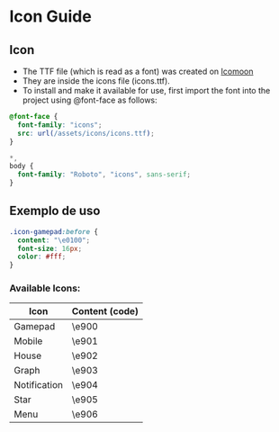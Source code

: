 # Icon Guide

## Icon

- The TTF file (which is read as a font) was created on [Icomoon](https://icomoon.io/)
- They are inside the icons file (icons.ttf).
- To install and make it available for use, first import the font into the project using @font-face as follows:

```scss
@font-face {
  font-family: "icons";
  src: url(/assets/icons/icons.ttf);
}

*,
body {
  font-family: "Roboto", "icons", sans-serif;
}
```

## Exemplo de uso

```scss
.icon-gamepad:before {
  content: "\e0100";
  font-size: 16px;
  color: #fff;
}
```

### Available Icons:

| Icon         | Content (code) |
| ------------ | -------------- |
| Gamepad      | \e900          |
| Mobile       | \e901          |
| House        | \e902          |
| Graph        | \e903          |
| Notification | \e904          |
| Star         | \e905          |
| Menu         | \e906          |
